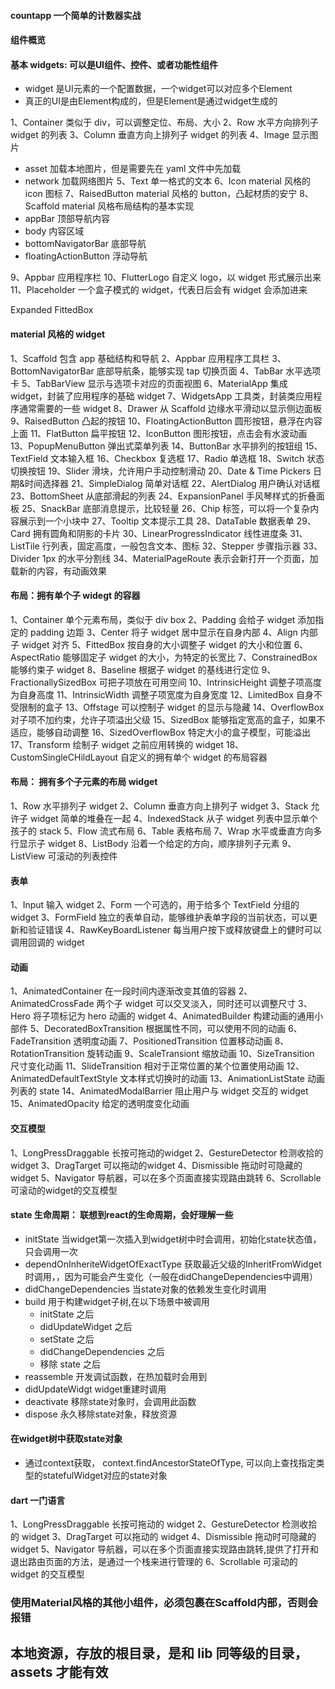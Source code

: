 #### countapp 一个简单的计数器实战

####

#### 组件概览

#### 基本 widgets: 可以是UI组件、控件、或者功能性组件
- widget 是UI元素的一个配置数据，一个widget可以对应多个Element
- 真正的UI是由Element构成的，但是Element是通过widget生成的

1、Container 类似于 div，可以调整定位、布局、大小
2、Row 水平方向排列子 widget 的列表
3、Column 垂直方向上排列子 widget 的列表
4、Image 显示图片

- asset 加载本地图片，但是需要先在 yaml 文件中先加载
- network 加载网络图片
  5、Text 单一格式的文本
  6、Icon material 风格的 icon 图标
  7、RaisedButton material 风格的 button，凸起材质的安宁
  8、Scaffold material 风格布局结构的基本实现
- appBar 顶部导航内容
- body 内容区域
- bottomNavigatorBar 底部导航
- floatingActionButton 浮动导航

9、Appbar 应用程序栏
10、FlutterLogo 自定义 logo，以 widget 形式展示出来
11、Placeholder 一个盒子模式的 widget，代表日后会有 widget 会添加进来

Expanded
FittedBox

#### material 风格的 widget

1、Scaffold 包含 app 基础结构和导航
2、Appbar 应用程序工具栏
3、BottomNavigatorBar 底部导航条，能够实现 tap 切换页面
4、TabBar 水平选项卡
5、TabBarView 显示与选项卡对应的页面视图
6、MaterialApp 集成 widget，封装了应用程序的基础 widget
7、WidgetsApp 工具类，封装类应用程序通常需要的一些 widget
8、Drawer 从 Scaffold 边缘水平滑动以显示侧边面板
9、RaisedButton 凸起的按钮
10、FloatingActionButton 圆形按钮，悬浮在内容上面
11、FlatButton 扁平按钮
12、IconButton 图形按钮，点击会有水波动画
13、PopupMenuButton 弹出式菜单列表
14、ButtonBar 水平排列的按钮组
15、TextField 文本输入框
16、Checkbox 复选框
17、Radio 单选框
18、Switch 状态切换按钮
19、Slider 滑块，允许用户手动控制滑动
20、Date & Time Pickers 日期&时间选择器
21、SimpleDialog 简单对话框
22、AlertDialog 用户确认对话框
23、BottomSheet 从底部滑起的列表
24、ExpansionPanel 手风琴样式的折叠面板
25、SnackBar 底部消息提示，比较轻量
26、Chip 标签，可以将一个复杂内容展示到一个小块中
27、Tooltip 文本提示工具
28、DataTable 数据表单
29、Card 拥有圆角和阴影的卡片
30、LinearProgressIndicator 线性进度条
31、ListTile 行列表，固定高度，一般包含文本、图标
32、Stepper 步骤指示器
33、Divider 1px 的水平分割线
34、MaterialPageRoute 表示会新打开一个页面，加载新的内容，有动画效果

#### 布局：拥有单个子 widegt 的容器

1、Container 单个元素布局，类似于 div box
2、Padding 会给子 widget 添加指定的 padding 边距
3、Center 将子 widget 居中显示在自身内部
4、Align 内部子 widget 对齐
5、FittedBox 按自身的大小调整子 widget 的大小和位置
6、AspectRatio 能够固定子 widget 的大小，为特定的长宽比
7、ConstrainedBox 能够约束子 widget
8、Baseline 根据子 widget 的基线进行定位
9、FractionallySizedBox 可把子项放在可用空间
10、IntrinsicHeight 调整子项高度为自身高度
11、IntrinsicWidth 调整子项宽度为自身宽度
12、LimitedBox 自身不受限制的盒子
13、Offstage 可以控制子 widget 的显示与隐藏
14、OverflowBox 对子项不加约束，允许子项溢出父级
15、SizedBox 能够指定宽高的盒子，如果不适应，能够自动调整
16、SizedOverflowBox 特定大小的盒子模型，可能溢出
17、Transform 绘制子 widget 之前应用转换的 widget
18、CustomSingleCHildLayout 自定义的拥有单个 widget 的布局容器

#### 布局： 拥有多个子元素的布局 widget

1、Row 水平排列子 widget
2、Column 垂直方向上排列子 widget
3、Stack 允许子 widget 简单的堆叠在一起
4、IndexedStack 从子 widget 列表中显示单个孩子的 stack
5、Flow 流式布局
6、Table 表格布局
7、Wrap 水平或垂直方向多行显示子 widget
8、ListBody 沿着一个给定的方向，顺序排列子元素
9、ListView 可滚动的列表控件

#### 表单

1、Input 输入 widget
2、Form 一个可选的，用于给多个 TextField 分组的 widget
3、FormField 独立的表单自动，能够维护表单字段的当前状态，可以更新和验证错误
4、RawKeyBoardListener 每当用户按下或释放键盘上的健时可以调用回调的 widget

#### 动画

1、AnimatedContainer 在一段时间内逐渐改变其值的容器
2、AnimatedCrossFade 两个子 widget 可以交叉淡入，同时还可以调整尺寸
3、Hero 将子项标记为 hero 动画的 widget
4、AnimatedBuilder 构建动画的通用小部件
5、DecoratedBoxTransition 根据属性不同，可以使用不同的动画
6、FadeTransition 透明度动画
7、PositionedTransition 位置移动动画
8、RotationTransition 旋转动画
9、ScaleTransiont 缩放动画
10、SizeTransition 尺寸变化动画
11、SlideTransition 相对于正常位置的某个位置使用动画
12、AnimatedDefaultTextStyle 文本样式切换时的动画
13、AnimationListState 动画列表的 state
14、AnimatedModalBarrier 阻止用户与 widget 交互的 widget
15、AnimatedOpacity 给定的透明度变化动画

#### 交互模型
1、LongPressDraggable 长按可拖动的widget
2、GestureDetector 检测收拾的widget
3、DragTarget 可以拖动的widget
4、Dismissible 拖动时可隐藏的widget
5、Navigator 导航器，可以在多个页面直接实现路由跳转
6、Scrollable 可滚动的widget的交互模型


#### state 生命周期： 联想到react的生命周期，会好理解一些
- initState 当widget第一次插入到widget树中时会调用，初始化state状态值， 只会调用一次
- dependOnInheriteWidgetOfExactType 获取最近父级的InheritFromWidget时调用，，因为可能会产生变化（一般在didChangeDependencies中调用）
- didChangeDependencies 当state对象的依赖发生变化时调用
- build 用于构建widget子树,在以下场景中被调用
  - initState 之后
  - didUpdateWidget 之后
  - setState 之后
  - didChangeDependencies 之后
  - 移除 state 之后
- reassemble 开发调试函数，在热加载时会用到
- didUpdateWidgt widget重建时调用
- deactivate 移除state对象时，会调用此函数
- dispose 永久移除state对象，释放资源


#### 在widget树中获取state对象
- 通过context获取， context.findAncestorStateOfType, 可以向上查找指定类型的statefulWidget对应的state对象


#### dart  一门语言

1、LongPressDraggable 长按可拖动的 widget
2、GestureDetector 检测收拾的 widget
3、DragTarget 可以拖动的 widget
4、Dismissible 拖动时可隐藏的 widget
5、Navigator 导航器，可以在多个页面直接实现路由跳转,提供了打开和退出路由页面的方法，是通过一个栈来进行管理的
6、Scrollable 可滚动的 widget 的交互模型


<!-- 
  面试问题：
  1、flex: 1，分别是哪三个属性的合成  flex-grow 放大比例 flex-shrink 缩小比例 flex-basis 剩余空间
  2、flex布局的原理是啥：容器上设置了flex布局之后，有横轴、中轴，然后可以设置子元素按照什么样的方向去排列、拉伸和排序；
      有flex属性，就会根据flex方向代替元素的宽和高，用剩余空间填充子元素尺寸，这就是典型的“根据外部容器决定内部尺寸”的思路
  3、flex与grid有什么区别？
    flex是弹性布局，沿着一条线铺下去，铺的方向可以自己定义；
    grid是网格布局，是把盒子用线分成很多份，然后把小盒子一个个填写进去；

  4、能不能说一下DNS查询地址的具体过程？
  5、为什么启用CDN能够起到加速的作用？
  6、浏览器是如何具体的将HTML内容解析为DOM树的？

  7、tree-shaking的原理是什么？
  8、说一下webpack、rollup、gulp、vite的对比呢？

  9、你对react的看法？
  10、你对react hooks的看法？
  11、对高阶函数怎么看，具体是如何使用的？
  12、对fiber架构怎么看？与以前的diff算法相比，有啥优势？
  13、对webpack 的 loader 和 plugin的看法？

  14、有说负责项目搭建的工作，这个项目搭建是怎么搭建的，内部脚手架还是自己从0开始配置一个工程？

  15、大文件上传，具体是如何上传的？有没有用断点续传 http2.0的关键字Range可以实现断点续传
      分片上传 -> 读取文件用的啥API呢？FileReader 

  16、像Granfana，Sentry这种可视化埋点工具哈，大致的原理是啥？
  17、多主题样式包是怎么设计的？
  18、具体使用qiankun的感受是什么？有没有碰到什么坑啊之类的？具体是怎么解决的？
  19、大量数据页面流畅展示哈，数据量是多大，具体是用什么方式实现流畅展示的呢？
  20、19年用的二进制流分片上传，20年也有大文件上传，都是用的这个吗？有没有尝试过http的断点续传
  21、可拖拽组件编辑画布，是怎么实现的？用的插件还是自己写的一套拖拽逻辑？
  22、文件分片上传：不用等到三个分片上传完毕，而是改为一个分片上传完之后，如何追加一个分片上去。让队列中始终保持有三个分片
  23、遇到过哪些web端和移动端的适配问题，能详细说一下吗？

  24、VUE响应式数据的原理是什么？ VUE2.0采用的Object.defineProperty， 3.0采用的Proxy和Reflect
  25、VUE组件是如何通信的，就是父子组件、跨组件、兄弟组件是如何通信的？
  26、redux是个单独的库，并不只应用于react，那么这二者之间是如何关联起来呢？
  27、vue中的diff算法是计算的呢？和react的diff算法，有哪些区别？
  28、谈谈你对vue中 keep-alive的理解？如果react也要实现一套这样的逻辑，具体可以怎么实现呢？
  29、微信静默登录和非静默登录有什么区别

  30、平常团队直接有没有相互代码codeview，具体view 的点是哪些呢？
  31、restful规范，能说一下你的理解吗？
  32、现在混合开发、前端的移动开发，都离不开JSBridge,他是用来沟通原生和web的嘛，具体JSBridge的原理，有没有了解过呢？


  33、Node.js 中的 Event Emitter 是怎么理解的
  34、NodeJS中事件循环是什么，如何工作？和 JS 中的事件循环有什么区别呢？

  38、有没有编写过node命令，CLI这些？
  39、代码规范，eslint，这些？
 -->

 ### 使用Material风格的其他小组件，必须包裹在Scaffold内部，否则会报错

 ## 本地资源，存放的根目录，是和 lib 同等级的目录，assets 才能有效

